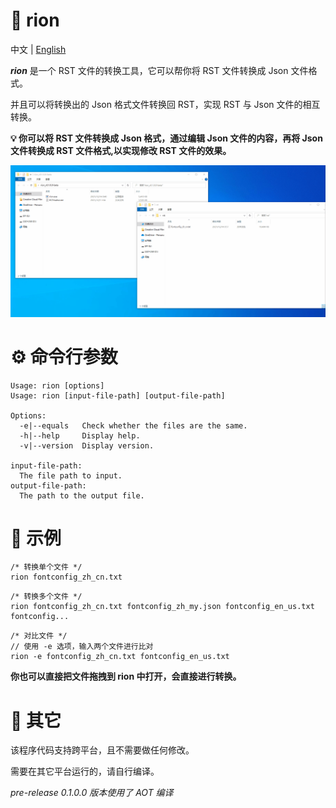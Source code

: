 # 📖 rion

中文 | [English](README.md)

***rion*** 是一个 RST 文件的转换工具，它可以帮你将 RST 文件转换成 Json 文件格式。

并且可以将转换出的 Json 格式文件转换回 RST，实现 RST 与 Json 文件的相互转换。

**💡 你可以将 RST 文件转换成 Json 格式，通过编辑 Json 文件的内容，再将 Json 文件转换成 RST 文件格式,以实现修改 RST 文件的效果。** 

![Image](demo.gif)

# ⚙ 命令行参数
```
Usage: rion [options]
Usage: rion [input-file-path] [output-file-path]

Options:
  -e|--equals   Check whether the files are the same.
  -h|--help     Display help.
  -v|--version  Display version.

input-file-path:
  The file path to input.
output-file-path:
  The path to the output file.
```

# 🚀 示例
```
/* 转换单个文件 */
rion fontconfig_zh_cn.txt
```
```
/* 转换多个文件 */
rion fontconfig_zh_cn.txt fontconfig_zh_my.json fontconfig_en_us.txt fontconfig...
```
```
/* 对比文件 */
// 使用 -e 选项，输入两个文件进行比对
rion -e fontconfig_zh_cn.txt fontconfig_en_us.txt
```

**你也可以直接把文件拖拽到 rion 中打开，会直接进行转换。**

# 🔖 其它

该程序代码支持跨平台，且不需要做任何修改。

需要在其它平台运行的，请自行编译。

*pre-release 0.1.0.0 版本使用了 AOT 编译*
